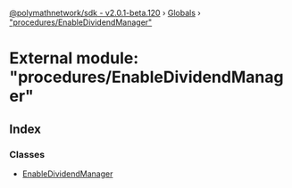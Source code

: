 [@polymathnetwork/sdk - v2.0.1-beta.120](../README.md) › [Globals](../globals.md) › ["procedures/EnableDividendManager"](_procedures_enabledividendmanager_.md)

# External module: "procedures/EnableDividendManager"

## Index

### Classes

- [EnableDividendManager](../classes/_procedures_enabledividendmanager_.enabledividendmanager.md)
